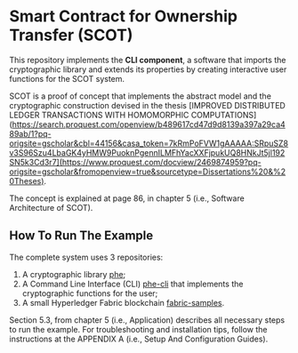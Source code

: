 # Smart Contract for Ownership Transfer (SCOT)

This repository implements the **CLI component**, a software that imports the cryptographic library and extends its properties by creating interactive user functions for the SCOT system.

SCOT is a proof of concept that implements the abstract model and the cryptographic construction devised in the thesis [IMPROVED DISTRIBUTED LEDGER TRANSACTIONS WITH HOMOMORPHIC COMPUTATIONS](https://search.proquest.com/openview/b489617cd47d9d8139a397a29ca489ab/1?pq-origsite=gscholar&cbl=44156&casa_token=7kRmPoFVW1gAAAAA:SRpuSZ8v3S96Szu4LbaGK4yHMW9PuoknPgennILMFhYacXXFjpukUQ8HNkJt5jl192SN5k3Cd3r7](https://www.proquest.com/docview/2469874959?pq-origsite=gscholar&fromopenview=true&sourcetype=Dissertations%20&%20Theses).

The concept is explained at page 86, in chapter 5 (i.e., Software Architecture of SCOT).

## How To Run The Example

The complete system uses 3 repositories:

1. A cryptographic library [phe](https://github.com/hanesbarbosa/phe);
2. A Command Line Interface (CLI) [phe-cli](https://github.com/hanesbarbosa/phe-cli) that implements the cryptographic functions for the user;
3. A small Hyperledger Fabric blockchain [fabric-samples](https://github.com/hanesbarbosa/fabric-samples).

Section 5.3, from chapter 5 (i.e., Application) describes all necessary steps to run the example. For troubleshooting and installation tips, follow the instructions at the APPENDIX A (i.e., Setup And Configuration Guides).
